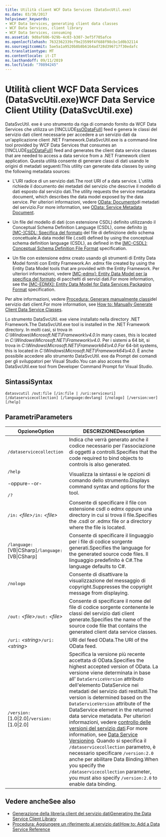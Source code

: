 ```yaml
---
title: Utilità client WCF Data Services (DataSvcUtil.exe)
ms.date: 03/30/2017
helpviewer_keywords:
- WCF Data Services, generating client data classes
- WCF Data Services, client library
- WCF Data Services, consuming
ms.assetid: 9d0af606-929b-4c03-b307-3ef5f705afce
ms.openlocfilehash: 7632362339cf9e23599f4f688f98cbc1d0b32114
ms.sourcegitcommit: 5ae5a1a9520b8b8b6164ad728d396717f30edafc
ms.translationtype: MT
ms.contentlocale: it-IT
ms.lasthandoff: 09/11/2019
ms.locfileid: "70894245"
---
```

# <a name="wcf-data-service-client-utility-datasvcutilexe"></a><span data-ttu-id="9f900-102">Utilità client WCF Data Services (DataSvcUtil.exe)</span><span class="sxs-lookup"><span data-stu-id="9f900-102">WCF Data Service Client Utility (DataSvcUtil.exe)</span></span>

<span data-ttu-id="9f900-103">DataSvcUtil. exe è uno strumento da riga di comando fornito da WCF Data Services che utilizza un [!INCLUDE[ssODataFull](../../../../includes/ssodatafull-md.md)] feed e genera le classi del servizio dati client necessarie per accedere a un servizio dati da un'applicazione client .NET Framework.</span><span class="sxs-lookup"><span data-stu-id="9f900-103">DataSvcUtil.exe is a command-line tool provided by WCF Data Services that consumes an [!INCLUDE[ssODataFull](../../../../includes/ssodatafull-md.md)] feed and generates the client data service classes that are needed to access a data service from a .NET Framework client application.</span></span> <span data-ttu-id="9f900-104">Questa utilità consente di generare classi di dati usando le origini di metadati seguenti:</span><span class="sxs-lookup"><span data-stu-id="9f900-104">This utility can generate data classes by using the following metadata sources:</span></span>

- <span data-ttu-id="9f900-105">L'URI radice di un servizio dati.</span><span class="sxs-lookup"><span data-stu-id="9f900-105">The root URI of a data service.</span></span> <span data-ttu-id="9f900-106">L'utilità richiede il documento dei metadati del servizio che descrive il modello di dati esposto dal servizio dati.</span><span class="sxs-lookup"><span data-stu-id="9f900-106">The utility requests the service metadata document, which describes the data model exposed by the data service.</span></span> <span data-ttu-id="9f900-107">Per ulteriori informazioni, vedere [OData: Documento](https://go.microsoft.com/fwlink/?LinkId=186070)di metadati del servizio.</span><span class="sxs-lookup"><span data-stu-id="9f900-107">For more information, see [OData: Service Metadata Document](https://go.microsoft.com/fwlink/?LinkId=186070).</span></span>

- <span data-ttu-id="9f900-108">Un file del modello di dati (con estensione CSDL) definito utilizzando il Conceptual Schema Definition Language (CSDL), come definito [in \[MC-\]CSDL: Specifica del formato](https://go.microsoft.com/fwlink/?LinkID=159072) del file di definizione dello schema concettuale.</span><span class="sxs-lookup"><span data-stu-id="9f900-108">A data model file (.csdl) defined by using the conceptual schema definition language (CSDL), as defined in the [\[MC-CSDL\]: Conceptual Schema Definition File Format](https://go.microsoft.com/fwlink/?LinkID=159072) specification.</span></span>

- <span data-ttu-id="9f900-109">Un file con estensione edmx creato usando gli strumenti di Entity Data Model forniti con Entity Framework.</span><span class="sxs-lookup"><span data-stu-id="9f900-109">An .edmx file created by using the Entity Data Model tools that are provided with the Entity Framework.</span></span> <span data-ttu-id="9f900-110">Per ulteriori informazioni, vedere [ \[MC-edmx\]: Entity Data Model per la specifica del formato](https://go.microsoft.com/fwlink/?LinkID=178833) di pacchetti di servizi dati.</span><span class="sxs-lookup"><span data-stu-id="9f900-110">For more information, see the [\[MC-EDMX\]: Entity Data Model for Data Services Packaging Format](https://go.microsoft.com/fwlink/?LinkID=178833) specification.</span></span>

<span data-ttu-id="9f900-111">Per altre informazioni, vedere [Procedura: Generare manualmente classi](how-to-manually-generate-client-data-service-classes-wcf-data-services.md)del servizio dati client.</span><span class="sxs-lookup"><span data-stu-id="9f900-111">For more information, see [How to: Manually Generate Client Data Service Classes](how-to-manually-generate-client-data-service-classes-wcf-data-services.md).</span></span>

<span data-ttu-id="9f900-112">Lo strumento DataSvcUtil. exe viene installato nella directory .NET Framework.</span><span class="sxs-lookup"><span data-stu-id="9f900-112">The DataSvcUtil.exe tool is installed in the .NET Framework directory.</span></span> <span data-ttu-id="9f900-113">In molti casi, si trova in *C:\Windows\Microsoft.NET\Framework\v4.0*.</span><span class="sxs-lookup"><span data-stu-id="9f900-113">In many cases, this is located in *C:\Windows\Microsoft.NET\Framework\v4.0*.</span></span> <span data-ttu-id="9f900-114">Per i sistemi a 64 bit, si trova in *C:\Windows\Microsoft.NET\Framework64\v4.0*.</span><span class="sxs-lookup"><span data-stu-id="9f900-114">For 64-bit systems, this is located in *C:\Windows\Microsoft.NET\Framework64\v4.0*.</span></span> <span data-ttu-id="9f900-115">È anche possibile accedere allo strumento DataSvcUtil. exe da Prompt dei comandi per gli sviluppatori per Visual Studio.</span><span class="sxs-lookup"><span data-stu-id="9f900-115">You can also access the DataSvcUtil.exe tool from Developer Command Prompt for Visual Studio.</span></span>

## <a name="syntax"></a><span data-ttu-id="9f900-116">Sintassi</span><span class="sxs-lookup"><span data-stu-id="9f900-116">Syntax</span></span>

```console
datasvcutil /out:file [/in:file | /uri:serviceuri] [/dataservicecollection] [/language:devlang] [/nologo] [/version:ver] [/help]
```

## <a name="parameters"></a><span data-ttu-id="9f900-117">Parametri</span><span class="sxs-lookup"><span data-stu-id="9f900-117">Parameters</span></span>

|<span data-ttu-id="9f900-118">Opzione</span><span class="sxs-lookup"><span data-stu-id="9f900-118">Option</span></span>|<span data-ttu-id="9f900-119">DESCRIZIONE</span><span class="sxs-lookup"><span data-stu-id="9f900-119">Description</span></span>|
|------------|-----------------|
|`/dataservicecollection`|<span data-ttu-id="9f900-120">Indica che verrà generato anche il codice necessario per l'associazione di oggetti a controlli.</span><span class="sxs-lookup"><span data-stu-id="9f900-120">Specifies that the code required to bind objects to controls is also generated.</span></span>|
|`/help`<br /><br /> <span data-ttu-id="9f900-121">-oppure-</span><span class="sxs-lookup"><span data-stu-id="9f900-121">-or-</span></span><br /><br /> `/?`|<span data-ttu-id="9f900-122">Visualizza la sintassi e le opzioni di comando dello strumento.</span><span class="sxs-lookup"><span data-stu-id="9f900-122">Displays command syntax and options for the tool.</span></span>|
|<span data-ttu-id="9f900-123">`/in:` *\<file>*</span><span class="sxs-lookup"><span data-stu-id="9f900-123">`/in:` *\<file>*</span></span>|<span data-ttu-id="9f900-124">Consente di specificare il file con estensione csdl o edmx oppure una directory in cui si trova il file.</span><span class="sxs-lookup"><span data-stu-id="9f900-124">Specifies the .csdl or .edmx file or a directory where the file is located.</span></span>|
|<span data-ttu-id="9f900-125">`/language:`[VB&#124;CSharp]</span><span class="sxs-lookup"><span data-stu-id="9f900-125">`/language:`[VB&#124;CSharp]</span></span>|<span data-ttu-id="9f900-126">Consente di specificare il linguaggio per i file di codice sorgente generati.</span><span class="sxs-lookup"><span data-stu-id="9f900-126">Specifies the language for the generated source code files.</span></span> <span data-ttu-id="9f900-127">Il linguaggio predefinito è C#.</span><span class="sxs-lookup"><span data-stu-id="9f900-127">The language defaults to C#.</span></span>|
|`/nologo`|<span data-ttu-id="9f900-128">Consente di disattivare la visualizzazione del messaggio di copyright.</span><span class="sxs-lookup"><span data-stu-id="9f900-128">Suppresses the copyright message from displaying.</span></span>|
|<span data-ttu-id="9f900-129">`/out:` *\<file>*</span><span class="sxs-lookup"><span data-stu-id="9f900-129">`/out:` *\<file>*</span></span>|<span data-ttu-id="9f900-130">Consente di specificare il nome del file di codice sorgente contenente le classi del servizio dati client generate.</span><span class="sxs-lookup"><span data-stu-id="9f900-130">Specifies the name of the source code file that contains the generated client data service classes.</span></span>|
|<span data-ttu-id="9f900-131">`/uri:` *\<string>*</span><span class="sxs-lookup"><span data-stu-id="9f900-131">`/uri:` *\<string>*</span></span>|<span data-ttu-id="9f900-132">URI del feed OData.</span><span class="sxs-lookup"><span data-stu-id="9f900-132">The URI of the OData feed.</span></span>|
|<span data-ttu-id="9f900-133">`/version:`[1.0&#124;2.0]</span><span class="sxs-lookup"><span data-stu-id="9f900-133">`/version:`[1.0&#124;2.0]</span></span>|<span data-ttu-id="9f900-134">Specifica la versione più recente accettata di OData.</span><span class="sxs-lookup"><span data-stu-id="9f900-134">Specifies the highest accepted version of OData.</span></span> <span data-ttu-id="9f900-135">La versione viene determinata in base all' `DataServiceVersion` attributo dell'elemento DataService nei metadati del servizio dati restituiti.</span><span class="sxs-lookup"><span data-stu-id="9f900-135">The version is determined based on the `DataServiceVersion` attribute of the DataService element in the returned data service metadata.</span></span> <span data-ttu-id="9f900-136">Per ulteriori informazioni, vedere [controllo delle versioni del servizio dati](data-service-versioning-wcf-data-services.md).</span><span class="sxs-lookup"><span data-stu-id="9f900-136">For more information, see [Data Service Versioning](data-service-versioning-wcf-data-services.md).</span></span> <span data-ttu-id="9f900-137">Quando si specifica il `/dataservicecollection` parametro, è necessario specificare `/version:2.0` anche per abilitare Data Binding.</span><span class="sxs-lookup"><span data-stu-id="9f900-137">When you specify the `/dataservicecollection` parameter, you must also specify `/version:2.0` to enable data binding.</span></span>|

## <a name="see-also"></a><span data-ttu-id="9f900-138">Vedere anche</span><span class="sxs-lookup"><span data-stu-id="9f900-138">See also</span></span>

- [<span data-ttu-id="9f900-139">Generazione della libreria client del servizio dati</span><span class="sxs-lookup"><span data-stu-id="9f900-139">Generating the Data Service Client Library</span></span>](generating-the-data-service-client-library-wcf-data-services.md)
- [<span data-ttu-id="9f900-140">Procedura: Aggiungere un riferimento al servizio dati</span><span class="sxs-lookup"><span data-stu-id="9f900-140">How to: Add a Data Service Reference</span></span>](how-to-add-a-data-service-reference-wcf-data-services.md)
